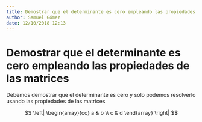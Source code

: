 ```yaml
---
title: Demostrar que el determinante es cero empleando las propiedades de las matrices
author: Samuel Gómez
date: 12/10/2018 12:13
---
```


# Demostrar que el determinante es cero empleando las propiedades de las matrices

Debemos demostrar que el determinante es cero y solo podemos resolverlo usando las propiedades de las matrices

$$
\left|
\begin{array}{cc}
	a & b \\
	c & d
\end{array}
\right|
$$